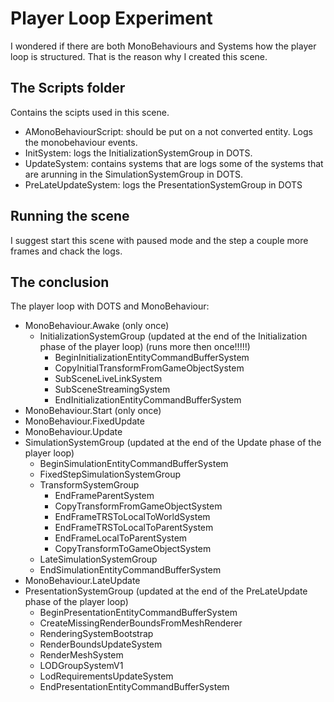 # Player Loop Experiment
I wondered if there are both MonoBehaviours and Systems how the player loop is structured. That is the reason why I created this scene.

## The Scripts folder
Contains the scipts used in this scene.
- AMonoBehaviourScript: should be put on a not converted entity. Logs the monobehaviour events.
- InitSystem: logs the InitializationSystemGroup in DOTS.
- UpdateSystem: contains systems that are logs some of the systems that are arunning in the SimulationSystemGroup in DOTS.
- PreLateUpdateSystem: logs the PresentationSystemGroup in DOTS

## Running the scene
I suggest start this scene with paused mode and the step a couple more frames and chack the logs.

## The conclusion
The player loop with DOTS and MonoBehaviour:
- MonoBehaviour.Awake (only once)
   - InitializationSystemGroup (updated at the end of the Initialization phase of the player loop) (runs more then once!!!!!)
        - BeginInitializationEntityCommandBufferSystem
        - CopyInitialTransformFromGameObjectSystem
        - SubSceneLiveLinkSystem
        - SubSceneStreamingSystem
        - EndInitializationEntityCommandBufferSystem
- MonoBehaviour.Start (only once)
- MonoBehaviour.FixedUpdate
- MonoBehaviour.Update
- SimulationSystemGroup (updated at the end of the Update phase of the player loop)
    - BeginSimulationEntityCommandBufferSystem
    - FixedStepSimulationSystemGroup
    - TransformSystemGroup
        - EndFrameParentSystem
        - CopyTransformFromGameObjectSystem
        - EndFrameTRSToLocalToWorldSystem
        - EndFrameTRSToLocalToParentSystem
        - EndFrameLocalToParentSystem
        - CopyTransformToGameObjectSystem
    - LateSimulationSystemGroup
    - EndSimulationEntityCommandBufferSystem
- MonoBehaviour.LateUpdate
- PresentationSystemGroup (updated at the end of the PreLateUpdate phase of the player loop)
    - BeginPresentationEntityCommandBufferSystem
    - CreateMissingRenderBoundsFromMeshRenderer
    - RenderingSystemBootstrap
    - RenderBoundsUpdateSystem
    - RenderMeshSystem
    - LODGroupSystemV1
    - LodRequirementsUpdateSystem
    - EndPresentationEntityCommandBufferSystem
